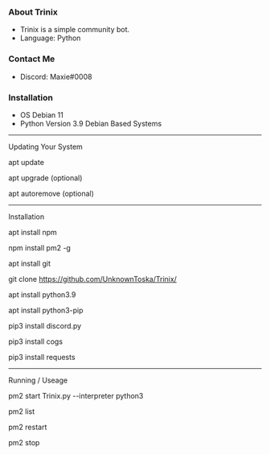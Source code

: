 ### About Trinix
* Trinix is a simple community bot.
* Language: Python

### Contact Me
* Discord: Maxie#0008

### Installation
- OS Debian 11
- Python Version 3.9
Debian Based Systems
_________________________
Updating Your System

apt update

apt upgrade (optional)

apt autoremove (optional)

_________________________
Installation

apt install npm

npm install pm2 -g

apt install git

git clone https://github.com/UnknownToska/Trinix/

apt install python3.9

apt install python3-pip

pip3 install discord.py

pip3 install cogs

pip3 install requests
_________________________
Running / Useage

pm2 start Trinix.py --interpreter python3

pm2 list

pm2 restart <ID>
  
pm2 stop <ID> 


